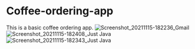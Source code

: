 # Coffee-ordering-app
This is a basic coffee ordering app.
![Screenshot_20211115-182236_Gmail](https://user-images.githubusercontent.com/57569508/141786825-9525559c-0eff-46a2-9d5f-43e511b72b10.jpg)
![Screenshot_20211115-182408_Just Java](https://user-images.githubusercontent.com/57569508/141786829-af77c9d0-fefe-4e24-938c-993ce9243dd9.jpg)
![Screenshot_20211115-182343_Just Java](https://user-images.githubusercontent.com/57569508/141786835-6a03b1db-7ffa-4b06-96e4-a9dda4f70912.jpg)


